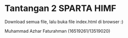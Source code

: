 # Tantangan 2 SPARTA HIMF
Download semua file, lalu buka file index.html di browser :)

Muhammad Azhar Faturahman (16519261/13519020)
